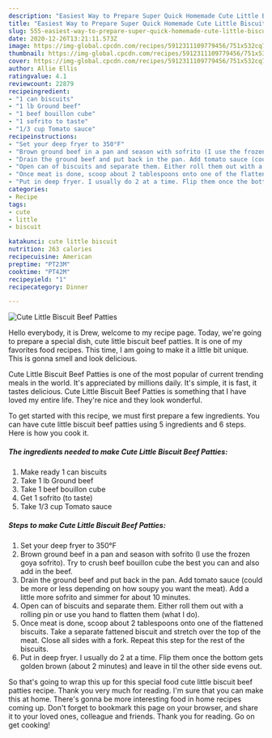 ```yaml
---
description: "Easiest Way to Prepare Super Quick Homemade Cute Little Biscuit Beef Patties"
title: "Easiest Way to Prepare Super Quick Homemade Cute Little Biscuit Beef Patties"
slug: 555-easiest-way-to-prepare-super-quick-homemade-cute-little-biscuit-beef-patties
date: 2020-12-26T13:21:11.573Z
image: https://img-global.cpcdn.com/recipes/5912311109779456/751x532cq70/cute-little-biscuit-beef-patties-recipe-main-photo.jpg
thumbnail: https://img-global.cpcdn.com/recipes/5912311109779456/751x532cq70/cute-little-biscuit-beef-patties-recipe-main-photo.jpg
cover: https://img-global.cpcdn.com/recipes/5912311109779456/751x532cq70/cute-little-biscuit-beef-patties-recipe-main-photo.jpg
author: Allie Ellis
ratingvalue: 4.1
reviewcount: 22879
recipeingredient:
- "1 can biscuits"
- "1 lb Ground beef"
- "1 beef bouillon cube"
- "1 sofrito to taste"
- "1/3 cup Tomato sauce"
recipeinstructions:
- "Set your deep fryer to 350°F"
- "Brown ground beef in a pan and season with sofrito (I use the frozen goya sofrito). Try to crush beef bouillon cube the best you can and also add in the beef."
- "Drain the ground beef and put back in the pan. Add tomato sauce (could be more or less depending on how soupy you want the meat). Add a little more sofrito and simmer for about 10 minutes."
- "Open can of biscuits and separate them. Either roll them out with a rolling pin or use you hand to flatten them (what I do)."
- "Once meat is done, scoop about 2 tablespoons onto one of the flattened biscuits. Take a separate fattened biscuit and stretch over the top of the meat. Close all sides with a fork. Repeat this step for the rest of the biscuits."
- "Put in deep fryer. I usually do 2 at a time. Flip them once the bottom gets golden brown (about 2 minutes) and leave in til the other side evens out."
categories:
- Recipe
tags:
- cute
- little
- biscuit

katakunci: cute little biscuit 
nutrition: 263 calories
recipecuisine: American
preptime: "PT23M"
cooktime: "PT42M"
recipeyield: "1"
recipecategory: Dinner

---
```



![Cute Little Biscuit Beef Patties](https://img-global.cpcdn.com/recipes/5912311109779456/751x532cq70/cute-little-biscuit-beef-patties-recipe-main-photo.jpg)

Hello everybody, it is Drew, welcome to my recipe page. Today, we're going to prepare a special dish, cute little biscuit beef patties. It is one of my favorites food recipes. This time, I am going to make it a little bit unique. This is gonna smell and look delicious.



Cute Little Biscuit Beef Patties is one of the most popular of current trending meals in the world. It's appreciated by millions daily. It's simple, it is fast, it tastes delicious. Cute Little Biscuit Beef Patties is something that I have loved my entire life. They're nice and they look wonderful.


To get started with this recipe, we must first prepare a few ingredients. You can have cute little biscuit beef patties using 5 ingredients and 6 steps. Here is how you cook it.

<!--inarticleads1-->

##### The ingredients needed to make Cute Little Biscuit Beef Patties:

1. Make ready 1 can biscuits
1. Take 1 lb Ground beef
1. Take 1 beef bouillon cube
1. Get 1 sofrito (to taste)
1. Take 1/3 cup Tomato sauce




<!--inarticleads2-->

##### Steps to make Cute Little Biscuit Beef Patties:

1. Set your deep fryer to 350°F
1. Brown ground beef in a pan and season with sofrito (I use the frozen goya sofrito). Try to crush beef bouillon cube the best you can and also add in the beef.
1. Drain the ground beef and put back in the pan. Add tomato sauce (could be more or less depending on how soupy you want the meat). Add a little more sofrito and simmer for about 10 minutes.
1. Open can of biscuits and separate them. Either roll them out with a rolling pin or use you hand to flatten them (what I do).
1. Once meat is done, scoop about 2 tablespoons onto one of the flattened biscuits. Take a separate fattened biscuit and stretch over the top of the meat. Close all sides with a fork. Repeat this step for the rest of the biscuits.
1. Put in deep fryer. I usually do 2 at a time. Flip them once the bottom gets golden brown (about 2 minutes) and leave in til the other side evens out.




So that's going to wrap this up for this special food cute little biscuit beef patties recipe. Thank you very much for reading. I'm sure that you can make this at home. There's gonna be more interesting food in home recipes coming up. Don't forget to bookmark this page on your browser, and share it to your loved ones, colleague and friends. Thank you for reading. Go on get cooking!
